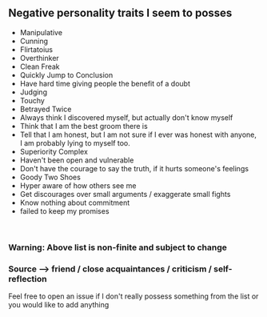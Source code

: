 ## Negative personality traits I seem to posses

<ul>
  <li>Manipulative</li>
  <li>Cunning</li>
  <li>Flirtatoius</li>
  <li>Overthinker</li>
  <li>Clean Freak</li>
  <li>Quickly Jump to Conclusion</li>
  <li>Have hard time giving people the benefit of a doubt</li>
  <li>Judging</li>
  <li>Touchy</li>
  <li>Betrayed Twice </li>
  <li>Always think I discovered myself, but actually don't know myself</li>
  <li>Think that I am the best groom there is</li>
  <li>Tell that I am honest, but I am not sure if I ever was honest with anyone, I am probably lying to myself too.</li>
  <li>Superiority Complex</li>
  <li>Haven't been open and vulnerable</li>
  <li>Don't have the courage to say the truth, if it hurts someone's feelings</li>
  <li>Goody Two Shoes </li>
  <li>Hyper aware of how others see me</li>
  <li>Get discourages over small arguments / exaggerate small fights </li>
  <li>Know nothing about commitment</li>
  <li>failed to keep my promises</li>
</ul>

<br>

<h3>Warning: Above list is non-finite and subject to change</h3>
<h3>Source --> friend / close acquaintances / criticism / self-reflection</h3>
<p>Feel free to open an issue if I don't really possess something from the list or you would like to add anything</p>
